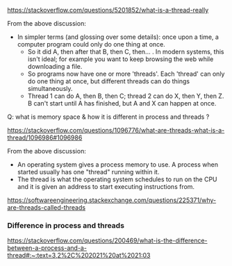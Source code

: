 https://stackoverflow.com/questions/5201852/what-is-a-thread-really

From the above discussion:
- In simpler terms (and glossing over some details): once upon a time, a computer program could only do one thing at once. 
  - So it did A, then after that B, then C, then... . In modern systems, this isn't ideal; for example you want to keep browsing 
    the web while downloading a file. 
  - So programs now have one or more 'threads'. Each 'thread' can only do one thing at once, but different threads can do things 
    simultaneously. 
  - Thread 1 can do A, then B, then C; thread 2 can do X, then Y, then Z. B can't start until A has finished, but A and X can happen at once.

Q: what is memory space & how it is different in process and threads ?

https://stackoverflow.com/questions/1096776/what-are-threads-what-is-a-thread/1096986#1096986

From the above discussion:
- An operating system gives a process memory to use. A process when started usually has one "thread" running within it.
- The thread is what the operating system schedules to run on the CPU and it is given an address to start executing instructions from.

https://softwareengineering.stackexchange.com/questions/225371/why-are-threads-called-threads

### Difference in process and threads
https://stackoverflow.com/questions/200469/what-is-the-difference-between-a-process-and-a-thread#:~:text=3,2%2C%202021%20at%2021:03

